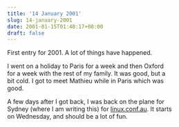 ```yaml
---
title: '14 January 2001'
slug: 14-january-2001
date: 2001-01-15T01:48:17+08:00
draft: false
---
```


First entry for 2001. A lot of things have happened.

I went on a holiday to Paris for a week and then Oxford\
for a week with the rest of my family. It was good, but a\
bit cold. I got to meet Mathieu while in Paris which was\
good.

A few days after I got back, I was back on the plane for\
Sydney (where I am writing this) for
[linux.conf.au](http://linux.conf.au/). It starts\
on Wednesday, and should be a lot of fun.
